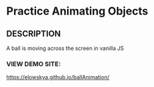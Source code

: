 <h1>Practice Animating Objects</h1>

<h2>DESCRIPTION</h2>
<p>A ball is moving across the screen in vanilla JS</p>


<h3>VIEW DEMO SITE:</h3>
<a href="https://elowskya.github.io/ballAnimation/">https://elowskya.github.io/ballAnimation/</a>